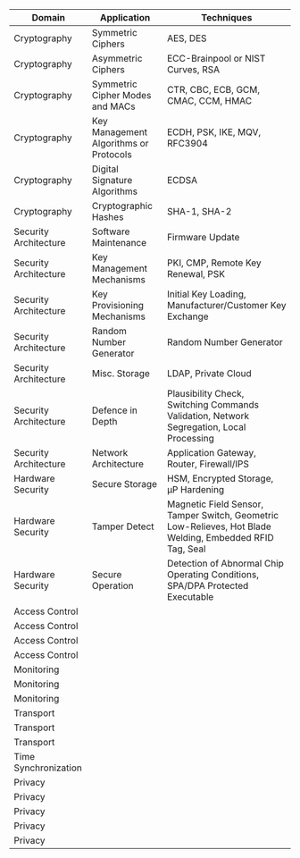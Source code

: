 | Domain | Application | Techniques |
| ------ | ----------- | ---------- |
| Cryptography | Symmetric Ciphers | AES, DES |
| Cryptography | Asymmetric Ciphers | ECC-Brainpool or NIST Curves, RSA |
| Cryptography | Symmetric Cipher Modes and MACs | CTR, CBC, ECB, GCM, CMAC, CCM, HMAC |
| Cryptography | Key Management Algorithms or Protocols | ECDH, PSK, IKE, MQV, RFC3904 |
| Cryptography | Digital Signature Algorithms | ECDSA |
| Cryptography | Cryptographic Hashes | SHA-1, SHA-2 |
| Security Architecture | Software Maintenance | Firmware Update |
| Security Architecture | Key Management Mechanisms | PKI, CMP, Remote Key Renewal, PSK |
| Security Architecture | Key Provisioning Mechanisms | Initial Key Loading, Manufacturer/Customer Key Exchange |
| Security Architecture | Random Number Generator | Random Number Generator |
| Security Architecture | Misc. Storage | LDAP, Private Cloud |
| Security Architecture | Defence in Depth | Plausibility Check, Switching Commands Validation, Network Segregation, Local Processing |
| Security Architecture | Network Architecture | Application Gateway, Router, Firewall/IPS |
| Hardware Security | Secure Storage | HSM, Encrypted Storage, μP Hardening |
| Hardware Security | Tamper Detect | Magnetic Field Sensor, Tamper Switch, Geometric Low-Relieves, Hot Blade Welding, Embedded RFID Tag, Seal |
| Hardware Security | Secure Operation | Detection of Abnormal Chip Operating Conditions, SPA/DPA Protected Executable |
| Access Control | | |
| Access Control | | |
| Access Control | | |
| Access Control | | |
| Monitoring | | |
| Monitoring | | |
| Monitoring | | |
| Transport | | |
| Transport | | |
| Transport | | |
| Time Synchronization | | |
| Privacy | | |
| Privacy | | |
| Privacy | | |
| Privacy | | |
| Privacy | | |
